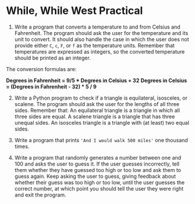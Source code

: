 # While, While West Practical

1. Write a program that converts a temperature to and from Celsius and Fahrenheit. The program should ask the user for the temperature and its unit to convert. It should also handle the case in which the user does not provide either `C`, `c`, `F`, or `f` as the temperature units. Remember that temperatures are expressed as integers, so the converted temperature should be printed as an integer.

The conversion formulas are:

**Degrees in Fahrenheit = 9/5 * Degrees in Celsius + 32**
**Degrees in Celsius = (Degrees in Fahrenheit - 32) * 5 / 9**

2. Write a Python program to check if a triangle is equilateral, isosceles, or scalene. The program should ask the user for the lengths of all three sides. Remember that:
An equilateral triangle is a triangle in which all three sides are equal.
A scalene triangle is a triangle that has three unequal sides.
An isosceles triangle is a triangle with (at least) two equal sides.

3. Write a program that prints `'And I would walk 500 miles'` one thousand times.

4. Write a program that randomly generates a number between one and 100 and asks the user to guess it. If the user guesses incorrectly, tell them whether they have guessed too high or too low and ask them to guess again. Keep asking the user to guess, giving feedback about whether their guess was too high or too low, until the user guesses the correct number, at which point you should tell the user they were right and exit the program.
